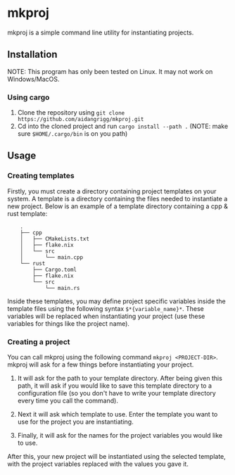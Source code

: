 # mkproj

mkproj is a simple command line utility for instantiating projects. 

## Installation

NOTE: This program has only been tested on Linux. It may not work on Windows/MacOS.

### Using cargo

1. Clone the repository using `git clone https://github.com/aidangrigg/mkproj.git`
2. Cd into the cloned project and run `cargo install --path .` (NOTE: make sure `$HOME/.cargo/bin` is on you path)

## Usage

### Creating templates

Firstly, you must create a directory containing project templates on your system. A template is a directory containing the files needed to instantiate a new project. Below is an example of a template directory containing a cpp & rust template:

```
    .
    ├── cpp
    │   ├── CMakeLists.txt
    │   ├── flake.nix
    │   └── src
    │       └── main.cpp
    └── rust
        ├── Cargo.toml
        ├── flake.nix
        └── src
            └── main.rs
```

Inside these templates, you may define project specific variables inside the template files using the following syntax `$*{variable_name}*`. These variables will be replaced when instantiating your project (use these variables for things like the project name).

### Creating a project

You can call mkproj using the following command `mkproj <PROJECT-DIR>`. mkproj will ask for a few things before instantiating your project.

1. It will ask for the path to your template directory. After being given this path, it will ask if you would like to save this template directory to a configuration file (so you don't have to write your template directory every time you call the command).

2. Next it will ask which template to use. Enter the template you want to use for the project you are instantiating.

3. Finally, it will ask for the names for the project variables you would like to use.

After this, your new project will be instantiated using the selected template, with the project variables replaced with the values you gave it.
